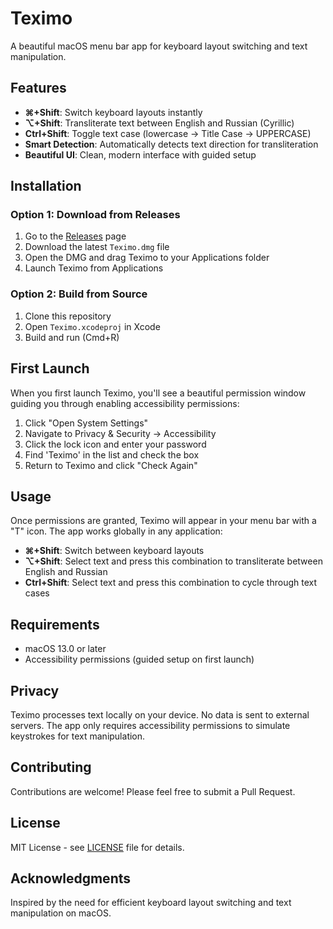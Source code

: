 # Teximo

A beautiful macOS menu bar app for keyboard layout switching and text manipulation.

## Features

- **⌘+Shift**: Switch keyboard layouts instantly
- **⌥+Shift**: Transliterate text between English and Russian (Cyrillic)
- **Ctrl+Shift**: Toggle text case (lowercase → Title Case → UPPERCASE)
- **Smart Detection**: Automatically detects text direction for transliteration
- **Beautiful UI**: Clean, modern interface with guided setup

## Installation

### Option 1: Download from Releases
1. Go to the [Releases](https://github.com/yourusername/teximo/releases) page
2. Download the latest `Teximo.dmg` file
3. Open the DMG and drag Teximo to your Applications folder
4. Launch Teximo from Applications

### Option 2: Build from Source
1. Clone this repository
2. Open `Teximo.xcodeproj` in Xcode
3. Build and run (Cmd+R)

## First Launch

When you first launch Teximo, you'll see a beautiful permission window guiding you through enabling accessibility permissions:

1. Click "Open System Settings"
2. Navigate to Privacy & Security → Accessibility
3. Click the lock icon and enter your password
4. Find 'Teximo' in the list and check the box
5. Return to Teximo and click "Check Again"

## Usage

Once permissions are granted, Teximo will appear in your menu bar with a "T" icon. The app works globally in any application:

- **⌘+Shift**: Switch between keyboard layouts
- **⌥+Shift**: Select text and press this combination to transliterate between English and Russian
- **Ctrl+Shift**: Select text and press this combination to cycle through text cases

## Requirements

- macOS 13.0 or later
- Accessibility permissions (guided setup on first launch)

## Privacy

Teximo processes text locally on your device. No data is sent to external servers. The app only requires accessibility permissions to simulate keystrokes for text manipulation.

## Contributing

Contributions are welcome! Please feel free to submit a Pull Request.

## License

MIT License - see [LICENSE](LICENSE) file for details.

## Acknowledgments

Inspired by the need for efficient keyboard layout switching and text manipulation on macOS.